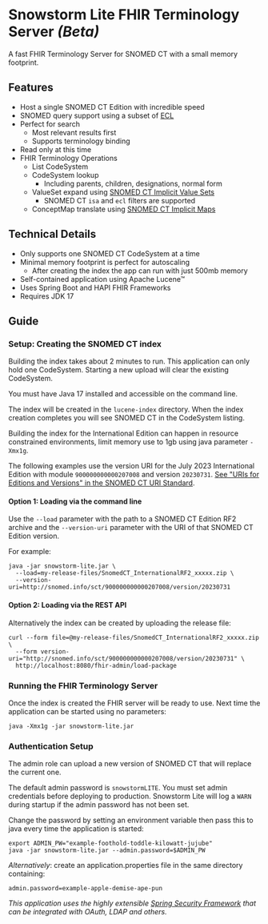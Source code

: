 # Snowstorm Lite FHIR Terminology Server _(Beta)_
A fast FHIR Terminology Server for SNOMED CT with a small memory footprint.

## Features
- Host a single SNOMED CT Edition with incredible speed
- SNOMED query support using a subset of [ECL](http://snomed.org/ecl)
- Perfect for search
  - Most relevant results first
  - Supports terminology binding
- Read only at this time
- FHIR Terminology Operations
  - List CodeSystem
  - CodeSystem lookup
    - Including parents, children, designations, normal form
  - ValueSet expand using [SNOMED CT Implicit Value Sets](http://hl7.org/fhir/R4/snomedct.html#implicit)
    - SNOMED CT `isa` and `ecl` filters are supported
  - ConceptMap translate using [SNOMED CT Implicit Maps](http://hl7.org/fhir/R4/snomedct.html#implicit-cm)

## Technical Details
- Only supports one SNOMED CT CodeSystem at a time
- Minimal memory footprint is perfect for autoscaling
  - After creating the index the app can run with just 500mb memory
- Self-contained application using Apache Lucene™
- Uses Spring Boot and HAPI FHIR Frameworks
- Requires JDK 17

## Guide

### Setup: Creating the SNOMED CT index
Building the index takes about 2 minutes to run. This application can only hold one CodeSystem. Starting a new upload will clear the existing CodeSystem. 

You must have Java 17 installed and accessible on the command line. 

The index will be created in the `lucene-index` directory. When the index creation completes you will see SNOMED CT in the CodeSystem listing.

Building the index for the International Edition can happen in resource constrained environments, limit memory use to 1gb using java parameter `-Xmx1g`.

The following examples use the version URI for the July 2023 International Edition with module `900000000000207008` and version `20230731`.
[See "URIs for Editions and Versions" in the SNOMED CT URI Standard](http://snomed.org/uri).

#### Option 1: Loading via the command line
Use the `--load` parameter with the path to a SNOMED CT Edition RF2 archive 
and the `--version-uri` parameter with the URI of that SNOMED CT Edition version.

For example:
```
java -jar snowstorm-lite.jar \
  --load=my-release-files/SnomedCT_InternationalRF2_xxxxx.zip \
  --version-uri=http://snomed.info/sct/900000000000207008/version/20230731
```

#### Option 2: Loading via the REST API
Alternatively the index can be created by uploading the release file:
```
curl --form file=@my-release-files/SnomedCT_InternationalRF2_xxxxx.zip \
  --form version-uri="http://snomed.info/sct/900000000000207008/version/20230731" \
  http://localhost:8080/fhir-admin/load-package
```

### Running the FHIR Terminology Server
Once the index is created the FHIR server will be ready to use. Next time the application can be started using no parameters:
```
java -Xmx1g -jar snowstorm-lite.jar
```

### Authentication Setup
The admin role can upload a new version of SNOMED CT that will replace the current one.

The default admin password is `snowstormLITE`. You must set admin credentials before deploying to production. 
Snowstorm Lite will log a `WARN` during startup if the admin password has not been set.  

Change the password by setting an environment variable then pass this to java every time the application is started:
```
export ADMIN_PW="example-foothold-toddle-kilowatt-jujube"
java -jar snowstorm-lite.jar --admin.password=$ADMIN_PW
```

_Alternatively_: create an application.properties file in the same directory containing:
```
admin.password=example-apple-demise-ape-pun
```

_This application uses the highly extensible [Spring Security Framework](https://spring.io/projects/spring-security) that can be integrated with OAuth, LDAP and others._ 
